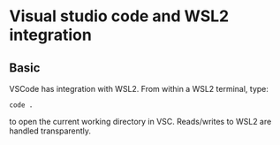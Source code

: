 # Visual studio code and WSL2 integration

## Basic

VSCode has integration with WSL2. From within a WSL2 terminal, type:
```
code .
```
to open the current working directory in VSC. Reads/writes to WSL2 are handled transparently.
